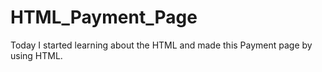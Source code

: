 # HTML_Payment_Page
Today I started learning about the HTML and made this Payment page by using HTML.
